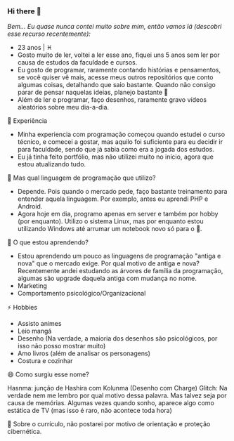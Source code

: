 ### Hi there 👋

_Bem... Eu quase nunca contei muito sobre mim, então vamos lá (descobri esse recurso recentemente):_

- 23 anos | ♓
- Gosto muito de ler, voltei a ler esse ano, fiquei uns 5 anos sem ler por causa de estudos da faculdade e cursos.
- Eu gosto de programar, raramente contando histórias e pensamentos, se você quiser vê mais, acesse meus outros repositórios que conto algumas coisas, detalhando que saio bastante. Quando não consigo parar de pensar naquelas ideias, planejo bastante 🙂
- Além de ler e programar, faço desenhos, raramente gravo vídeos aleatórios sobre meu dia-a-dia.

💬 Experiência

- Minha experiencia com programação começou quando estudei o curso técnico, e comecei a gostar, mas aquilo foi suficiente para eu decidir ir para faculdade, sendo que já sabia como era a jogada dos estudos.
- Eu já tinha feito portfólio, mas não utilizei muito no início, agora que estou atualizando tudo.

🔭 Mas qual linguagem de programação que utilizo? 

- Depende. Pois quando o mercado pede, faço bastante treinamento para entender aquela linguagem. Por exemplo, antes eu aprendi PHP e Android.
- Agora hoje em dia, programo apenas em server e também por hobby (por enquanto). Utilizo o sistema Linux, mas por enquanto estou utilizando Windows até arrumar um notebook novo só para o 🐧.


🌱 O que estou aprendendo?

- Estou aprendendo um pouco as linguagens de programação "antiga e nova" que o mercado exige. Por qual motivo de antiga e nova? Recentemente andei estudando as árvores de família da programação, algumas são upgrade daquela antiga com mudança no nome.
- Marketing
- Comportamento psicológico/Organizacional

⚡ Hobbies

- Assisto animes
- Leio mangá
- Desenho (Na verdade, a maioria dos desenhos são psicológicos, por isso não posso mostrar muito)
- Amo livros (além de analisar os personagens)
- Costura e cozinhar


😄 Como surgiu esse nome?

Hasnma: junção de Hashira com Kolunma (Desenho com Charge)
Glitch: Na verdade nem me lembro por qual motivo dessa palavra. Mas talvez seja por causa de memórias. Algumas vezes quando sonho, aparece algo como estática de TV (mas isso é raro, não acontece toda hora) 

📎 Sobre o currículo, não postarei por motivo de orientação e proteção cibernética.

<!--
**hasnma-glitch/hasnma-glitch** is a ✨ _special_ ✨ repository because its `README.md` (this file) appears on your GitHub profile.

Here are some ideas to get you started:

- 🔭 I’m currently working on ...
- 🌱 I’m currently learning ...
- 👯 I’m looking to collaborate on ...
- 🤔 I’m looking for help with ...
- 💬 Ask me about ...
- 📫 How to reach me: ...
- 😄 Pronouns: ...
- ⚡ Fun fact: ...
-->
